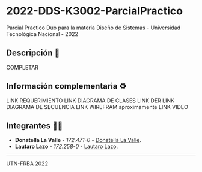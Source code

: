 # 2022-DDS-K3002-ParcialPractico
Parcial Practico Duo para la materia Diseño de Sistemas - Universidad Tecnológica Nacional - 2022 

## Descripción 📖
COMPLETAR

## Información complementaria ⚙️
LINK REQUERIMIENTO
LINK DIAGRAMA DE CLASES
LINK DER
LINK DIAGRAMA DE SECUENCIA
LINK WIREFRAM aproximamente
LINK VIDEO

## Integrantes 🧑‍💻
- **Donatella La Valle** - *172.471-0* - [Donatella La Valle](https://github.com/donalavalle).
- **Lautaro Lazo** - *172.258-0* - [Lautaro Lazo](https://github.com/Lautaro-L).

-------
UTN-FRBA 2022
